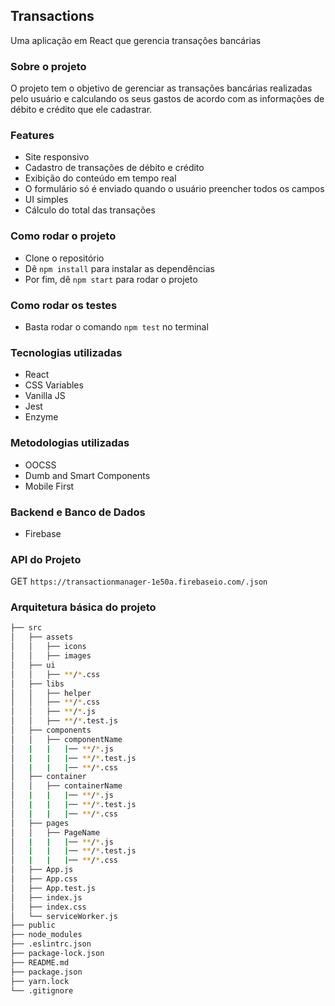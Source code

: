 ## Transactions 
Uma aplicação em React que gerencia transações bancárias 

### Sobre o projeto 
O projeto tem o objetivo de gerenciar as transações bancárias realizadas pelo usuário e calculando os seus gastos de acordo com as informações de débito e crédito que ele cadastrar.

### Features 
- Site responsivo 
- Cadastro de transações de débito e crédito 
- Exibição do conteúdo em tempo real
- O formulário só é enviado quando o usuário preencher todos os campos 
- UI simples
- Cálculo do total das transações 

### Como rodar o projeto 
- Clone o repositório
- Dê `npm install` para instalar as dependências
- Por fim, dê `npm start` para rodar o projeto

### Como rodar os testes 
- Basta rodar o comando `npm test` no terminal

### Tecnologias utilizadas 
- React 
- CSS Variables 
- Vanilla JS
- Jest 
- Enzyme

### Metodologias utilizadas 
- OOCSS 
- Dumb and Smart Components
- Mobile First

### Backend e Banco de Dados
- Firebase 

### API do Projeto
GET `https://transactionmanager-1e50a.firebaseio.com/.json`

### Arquitetura básica do projeto

```bash
├── src
│   ├── assets
│   │   ├── icons
│   │   ├── images
│   ├── ui
│   │   ├── **/*.css
│   ├── libs
│   │   ├── helper
│   │   ├── **/*.css
│   │   ├── **/*.js
│   │   ├── **/*.test.js
│   ├── components
│   │   ├── componentName
│   |   |   |── **/*.js
│   |   |   |── **/*.test.js
│   |   |   |── **/*.css
│   ├── container
│   │   ├── containerName
│   |   |   |── **/*.js
│   |   |   |── **/*.test.js
│   |   |   |── **/*.css
│   ├── pages
│   │   ├── PageName
│   |   |   |── **/*.js
│   |   |   |── **/*.test.js
│   |   |   |── **/*.css
│   ├── App.js
│   ├── App.css
│   ├── App.test.js
│   ├── index.js
│   ├── index.css
│   └── serviceWorker.js
├── public
├── node_modules
├── .eslintrc.json
├── package-lock.json
├── README.md
├── package.json
├── yarn.lock
└── .gitignore
```

